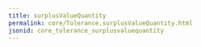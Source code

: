 ```yaml
---
title: surplusValueQuantity
permalink: core/Tolerance.surplusValueQuantity.html
jsonid: core_tolerance_surplusvaluequantity
---
```

